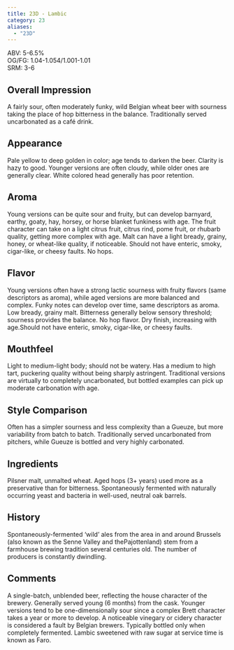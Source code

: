 ```yaml
---
title: 23D - Lambic
category: 23
aliases: 
  - "23D"
---
```


ABV: 5-6.5%  
OG/FG: 1.04-1.054/1.001-1.01  
SRM: 3-6  

## Overall Impression
A fairly sour, often moderately funky, wild Belgian wheat beer with sourness taking the place of hop bitterness in the balance. Traditionally served uncarbonated as a café drink.

## Appearance
Pale yellow to deep golden in color; age tends to darken the beer. Clarity is hazy to good. Younger versions are often cloudy, while older ones are generally clear. White colored head generally has poor retention.

## Aroma
Young versions can be quite sour and fruity, but can develop barnyard, earthy, goaty, hay, horsey, or horse blanket funkiness with age. The fruit character can take on a light citrus fruit, citrus rind, pome fruit, or rhubarb quality, getting more complex with age. Malt can have a light bready, grainy, honey, or wheat-like quality, if noticeable. Should not have enteric, smoky, cigar-like, or cheesy faults. No hops.

## Flavor
Young versions often have a strong lactic sourness with fruity flavors (same descriptors as aroma), while aged versions are more balanced and complex. Funky notes can develop over time, same descriptors as aroma. Low bready, grainy malt. Bitterness generally below sensory threshold; sourness provides the balance. No hop flavor. Dry finish, increasing with age.Should not have enteric, smoky, cigar-like, or cheesy faults.

## Mouthfeel
Light to medium-light body; should not be watery. Has a medium to high tart, puckering quality without being sharply astringent. Traditional versions are virtually to completely uncarbonated, but bottled examples can pick up moderate carbonation with age.

## Style Comparison
Often has a simpler sourness and less complexity than a Gueuze, but more variability from batch to batch. Traditionally served uncarbonated from pitchers, while Gueuze is bottled and very highly carbonated.

## Ingredients
Pilsner malt, unmalted wheat. Aged hops (3+ years) used more as a preservative than for bitterness. Spontaneously fermented with naturally occurring yeast and bacteria in well-used, neutral oak barrels.

## History
Spontaneously-fermented ‘wild’ ales from the area in and around Brussels (also known as the Senne Valley and thePajottenland) stem from a farmhouse brewing tradition several centuries old. The number of producers is constantly dwindling.

## Comments
A single-batch, unblended beer, reflecting the house character of the brewery. Generally served young (6 months) from the cask. Younger versions tend to be one-dimensionally sour since a complex Brett character takes a year or more to develop. A noticeable vinegary or cidery character is considered a fault by Belgian brewers. Typically bottled only when completely fermented. Lambic sweetened with raw sugar at service time is known as Faro.